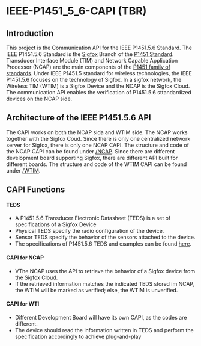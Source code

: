 # IEEE-P1451_5_6-CAPI (TBR)
## Introduction
This project is the Communication API for the IEEE P1451.5.6 Standard.
The IEEE P1451.5.6 Standard is the [Sigfox](https://www.sigfox.com/en) Branch of the [P1451 Standard][1].
Transducer Interface Module (TIM) and Network Capable Application Processor (NCAP) are the main components of the [P1451 family of standards][1].
Under IEEE P1451.5 standard for wireless technologies, the IEEE P1451.5.6 focuses on the technology of Sigfox.
In a sigfox network, the Wireless TIM (WTIM) is a Sigfox Device and the NCAP is the Sigfox Cloud.
The communication API enables the verification of P1451.5.6 sttandardized devices on the NCAP side.

## Architecture of the IEEE P1451.5.6 API
The CAPI works on both the NCAP sida and WTIM side. 
The NCAP works together with the Sigfox Coud. 
Since there is only one centralized network server for Sigfox, there is only one NCAP CAPI. 
The structure and code of the NCAP CAPI can be found under [/NCAP][2].
Since there are different development board supporting Sigfox, there are different API built for different boards. 
The structure and code of the WTIM CAPI can be found under [/WTIM][4].

## CAPI Functions
#### TEDS
* A P1451.5.6 Transducer Electronic Datasheet (TEDS) is a set of specifications of a Sigfox Device
* Physical TEDS specify the radio configuration of the device.
* Sensor TEDS specify the behavior of the sensors attached to the device. 
* The specifications of P1451.5.6 TEDS and examples can be found [here][3]. 
#### CAPI for NCAP
* VThe NCAP uses the API to retrieve the behavior of a Sigfox device from the Sigfox Cloud. 
* If the retrieved information matches the indicated TEDS stored im NCAP, the WTIM will be marked as verified; else, the WTIM is unverified.
#### CAPI for WTI
* Different Development Board will have its own CAPI, as the codes are different.
* The device should read the information written in TEDS and perform the specification accordingly to achieve plug-and-play

[1]: https://en.wikipedia.org/wiki/IEEE_1451
[2]: https://github.com/yoche2000/IEEE-P1451_5_6-CAPI/tree/main/NCAP
[3]: https://github.com/yoche2000/IEEE-P1451_5_6-CAPI/tree/main/Example%20TEDS
[4]: https://github.com/yoche2000/IEEE-P1451_5_6-CAPI/tree/main/WRIM

